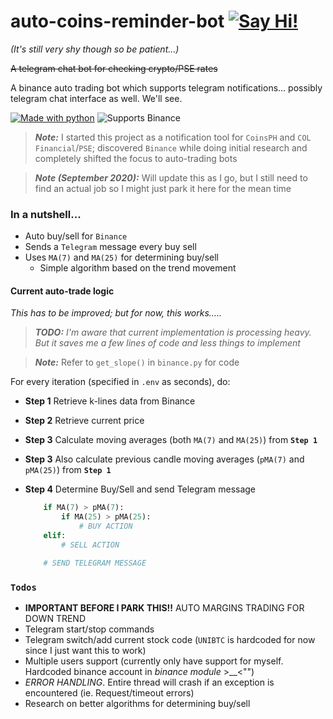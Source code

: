 # auto-coins-reminder-bot [![Say Hi!](https://img.shields.io/static/v1?label=&message=Say%20Hi%20to%20the%20bot!&color=2CA5E0&style=for-the-badge&logo=telegram)](https://t.me/AutoCoinsReminderBot)

_(It's still very shy though so be patient...)_

~~A telegram chat bot for checking crypto/PSE rates~~

A binance auto trading bot which supports telegram notifications... possibly telegram chat interface as well. We'll see.

[![Made with python](https://img.shields.io/static/v1?label=Made%20with&message=Python&color=3776AB&style=for-the-badge&logo=python)](http://coinsbot.cndce.me/) ![Supports Binance](https://img.shields.io/static/v1?label=Supports&message=Binance&color=F7931A&style=for-the-badge&logo=bitcoin)

> _**Note:**_ I started this project as a notification tool for `CoinsPH` and `COL Financial`/`PSE`; discovered `Binance` while doing initial research and completely shifted the focus to auto-trading bots

> _**Note (September 2020):**_ Will update this as I go, but I still need to find an actual job so I might just park it here for the mean time

### In a nutshell...

- Auto buy/sell for `Binance`
- Sends a `Telegram` message every buy sell
- Uses `MA(7)` and `MA(25)` for determining buy/sell
  - Simple algorithm based on the trend movement

#### Current auto-trade logic

_This has to be improved; but for now, this works....._

> _**TODO:** I'm aware that current implementation is processing heavy. But it saves me a few lines of code and less things to implement_

> _**Note:**_ Refer to `get_slope()` in `binance.py` for code

For every iteration (specified in `.env` as seconds), do:

- **Step 1** Retrieve k-lines data from Binance
- **Step 2** Retrieve current price
- **Step 3** Calculate moving averages (both `MA(7)` and `MA(25)`) from **`Step 1`**
- **Step 3** Also calculate previous candle moving averages (`pMA(7)` and `pMA(25)`) from **`Step 1`**
- **Step 4** Determine Buy/Sell and send Telegram message

  ```python
      if MA(7) > pMA(7):
          if MA(25) > pMA(25):
              # BUY ACTION
      elif:
          # SELL ACTION

      # SEND TELEGRAM MESSAGE
  ```

### `Todos`

- **IMPORTANT BEFORE I PARK THIS!!** AUTO MARGINS TRADING FOR DOWN TREND
- Telegram start/stop commands
- Telegram switch/add current stock code (`UNIBTC` is hardcoded for now since I just want this to work)
- Multiple users support (currently only have support for myself. Hardcoded binance account in _binance module_ >\_\_<"")
- _ERROR HANDLING_. Entire thread will crash if an exception is encountered (ie. Request/timeout errors)
- Research on better algorithms for determining buy/sell
